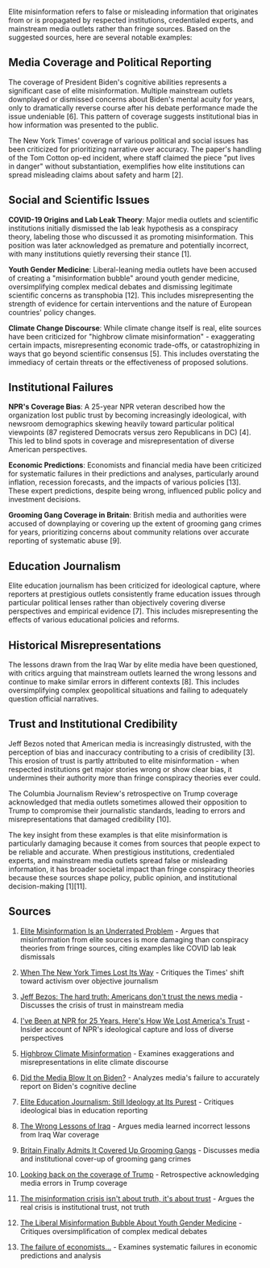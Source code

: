 Elite misinformation refers to false or misleading information that originates from or is propagated by respected institutions, credentialed experts, and mainstream media outlets rather than fringe sources. Based on the suggested sources, here are several notable examples:

## Media Coverage and Political Reporting

The coverage of President Biden's cognitive abilities represents a significant case of elite misinformation. Multiple mainstream outlets downplayed or dismissed concerns about Biden's mental acuity for years, only to dramatically reverse course after his debate performance made the issue undeniable [6]. This pattern of coverage suggests institutional bias in how information was presented to the public.

The New York Times' coverage of various political and social issues has been criticized for prioritizing narrative over accuracy. The paper's handling of the Tom Cotton op-ed incident, where staff claimed the piece "put lives in danger" without substantiation, exemplifies how elite institutions can spread misleading claims about safety and harm [2].

## Social and Scientific Issues

**COVID-19 Origins and Lab Leak Theory**: Major media outlets and scientific institutions initially dismissed the lab leak hypothesis as a conspiracy theory, labeling those who discussed it as promoting misinformation. This position was later acknowledged as premature and potentially incorrect, with many institutions quietly reversing their stance [1].

**Youth Gender Medicine**: Liberal-leaning media outlets have been accused of creating a "misinformation bubble" around youth gender medicine, oversimplifying complex medical debates and dismissing legitimate scientific concerns as transphobia [12]. This includes misrepresenting the strength of evidence for certain interventions and the nature of European countries' policy changes.

**Climate Change Discourse**: While climate change itself is real, elite sources have been criticized for "highbrow climate misinformation" - exaggerating certain impacts, misrepresenting economic trade-offs, or catastrophizing in ways that go beyond scientific consensus [5]. This includes overstating the immediacy of certain threats or the effectiveness of proposed solutions.

## Institutional Failures

**NPR's Coverage Bias**: A 25-year NPR veteran described how the organization lost public trust by becoming increasingly ideological, with newsroom demographics skewing heavily toward particular political viewpoints (87 registered Democrats versus zero Republicans in DC) [4]. This led to blind spots in coverage and misrepresentation of diverse American perspectives.

**Economic Predictions**: Economists and financial media have been criticized for systematic failures in their predictions and analyses, particularly around inflation, recession forecasts, and the impacts of various policies [13]. These expert predictions, despite being wrong, influenced public policy and investment decisions.

**Grooming Gang Coverage in Britain**: British media and authorities were accused of downplaying or covering up the extent of grooming gang crimes for years, prioritizing concerns about community relations over accurate reporting of systematic abuse [9].

## Education Journalism

Elite education journalism has been criticized for ideological capture, where reporters at prestigious outlets consistently frame education issues through particular political lenses rather than objectively covering diverse perspectives and empirical evidence [7]. This includes misrepresenting the effects of various educational policies and reforms.

## Historical Misrepresentations

The lessons drawn from the Iraq War by elite media have been questioned, with critics arguing that mainstream outlets learned the wrong lessons and continue to make similar errors in different contexts [8]. This includes oversimplifying complex geopolitical situations and failing to adequately question official narratives.

## Trust and Institutional Credibility

Jeff Bezos noted that American media is increasingly distrusted, with the perception of bias and inaccuracy contributing to a crisis of credibility [3]. This erosion of trust is partly attributed to elite misinformation - when respected institutions get major stories wrong or show clear bias, it undermines their authority more than fringe conspiracy theories ever could.

The Columbia Journalism Review's retrospective on Trump coverage acknowledged that media outlets sometimes allowed their opposition to Trump to compromise their journalistic standards, leading to errors and misrepresentations that damaged credibility [10].

The key insight from these examples is that elite misinformation is particularly damaging because it comes from sources that people expect to be reliable and accurate. When prestigious institutions, credentialed experts, and mainstream media outlets spread false or misleading information, it has broader societal impact than fringe conspiracy theories because these sources shape policy, public opinion, and institutional decision-making [1][11].

## Sources

1. [Elite Misinformation Is an Underrated Problem](https://www.slowboring.com/p/elite-misinformation-is-an-underrated) - Argues that misinformation from elite sources is more damaging than conspiracy theories from fringe sources, citing examples like COVID lab leak dismissals

2. [When The New York Times Lost Its Way](https://www.economist.com/1843/2023/12/14/when-the-new-york-times-lost-its-way) - Critiques the Times' shift toward activism over objective journalism

3. [Jeff Bezos: The hard truth: Americans don't trust the news media](https://www.washingtonpost.com/opinions/2024/10/28/jeff-bezos-washington-post-trust/) - Discusses the crisis of trust in mainstream media

4. [I've Been at NPR for 25 Years. Here's How We Lost America's Trust](https://www.thefp.com/p/npr-editor-how-npr-lost-americas-trust) - Insider account of NPR's ideological capture and loss of diverse perspectives

5. [Highbrow Climate Misinformation](https://josephheath.substack.com/p/highbrow-climate-misinformation) - Examines exaggerations and misrepresentations in elite climate discourse

6. [Did the Media Blow It on Biden?](https://www.natesilver.net/p/did-the-media-blow-it-on-biden) - Analyzes media's failure to accurately report on Biden's cognitive decline

7. [Elite Education Journalism: Still Ideology at Its Purest](https://freddiedeboer.substack.com/p/elite-education-journalism-still) - Critiques ideological bias in education reporting

8. [The Wrong Lessons of Iraq](https://thelastpsychiatrist.com/2007/05/the_wrong_lessons_of_iraq.html) - Argues media learned incorrect lessons from Iraq War coverage

9. [Britain Finally Admits It Covered Up Grooming Gangs](https://www.stevesailer.net/p/britain-finally-admits-it-covered) - Discusses media and institutional cover-up of grooming gang crimes

10. [Looking back on the coverage of Trump](https://www.cjr.org/special_report/trumped-up-press-versus-president-ed-note.php) - Retrospective acknowledging media errors in Trump coverage

11. [The misinformation crisis isn't about truth, it's about trust](https://eternallyradicalidea.com/p/the-misinformation-crisis-isnt-about) - Argues the real crisis is institutional trust, not truth

12. [The Liberal Misinformation Bubble About Youth Gender Medicine](https://www.theatlantic.com/ideas/archive/2025/06/transgender-youth-skrmetti/683350/) - Critiques oversimplification of complex medical debates

13. [The failure of economists...](https://www.notonyourteam.co.uk/p/the-failure-of-economists) - Examines systematic failures in economic predictions and analysis